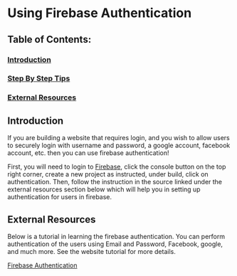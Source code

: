 # Using Firebase Authentication
## Table of Contents:
### [Introduction](#introduction-1)
### [Step By Step Tips](#Step_By_Step_Tips-1)
### [External Resources](#External_Resources-1)

## Introduction

If you are building a website that requires login, and you wish to allow users to securely login with username and password, a google account, facebook account, etc. then you can use firebase authentication!

First, you will need to login to [Firebase](https://firebase.google.com/), click the console button on the top right corner, create a new project as instructed, under build, click on authentication. Then, follow the instruction in the source linked under the external resources section below which will help you in setting up authentication for users in firebase. 


## External Resources
Below is a tutorial in learning the firebase authentication. 
You can perform authentication of the users using Email and Password, Facebook, google, and much more. See the website tutorial for more details.

[Firebase Authentication](https://firebase.google.com/docs/auth/web/start )
